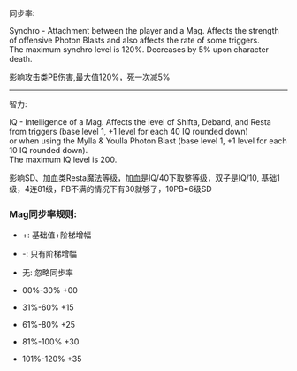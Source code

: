 同步率:

Synchro - Attachment between the player and a Mag. Affects the strength of offensive Photon Blasts and also affects the rate of some triggers.  
The maximum synchro level is 120%. Decreases by 5% upon character death.   

影响攻击类PB伤害,最大值120%，死一次减5%

---

智力:

IQ - Intelligence of a Mag. Affects the level of Shifta, Deband, and Resta from triggers (base level 1, +1 level for each 40 IQ rounded down)   
or when using the Mylla & Youlla Photon Blast (base level 1, +1 level for each 10 IQ rounded down).   
The maximum IQ level is 200.   

影响SD、加血类Resta魔法等级，加血是IQ/40下取整等级，双子是IQ/10, 基础1级，4连81级，PB不满的情况下有30就够了，10PB=6级SD

### Mag同步率规则:

* +: 基础值+阶梯增幅
* -: 只有阶梯增幅
* 无: 忽略同步率

*   00%-30% +00
*   31%-60% +15
*   61%-80% +25
*  81%-100% +30
* 101%-120% +35
